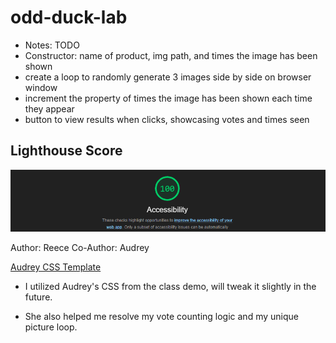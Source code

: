 # odd-duck-lab

- Notes: TODO
- Constructor: name of product, img path, and times the image has been shown
- create a loop to randomly generate 3 images side by side on browser window
- increment the property of times the image has been shown each time they appear
- button to view results when clicks, showcasing votes and times seen

## Lighthouse Score

![Lighthouse](img/lighthouseScore.png)

Author: Reece
Co-Author: Audrey

[Audrey CSS Template](https://github.com/codefellows/seattle-code-201d97/blob/main/class-11/inclass-demo/css/style.css)

  - I utilized Audrey's CSS from the class demo, will tweak it slightly in the future.

  - She also helped me resolve my vote counting logic and my unique picture loop.